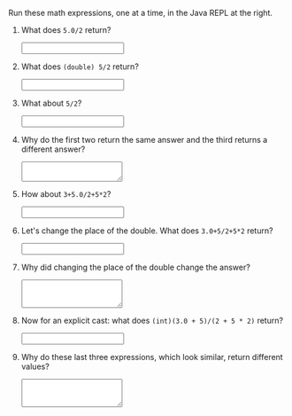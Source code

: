 Run these math expressions, one at a time, in the Java <word data-key="repl">REPL</word> at the right.

1. What does `5.0/2` return?<p><input class='form-control exercise-answer' id='castingspellsonnumbers-0'  type='text' /></p>
2. What does `(double) 5/2` return?<p><input class='form-control exercise-answer' id='castingspellsonnumbers-1'  type='text' /></p>
3. What about `5/2`?<p><input class='form-control exercise-answer' id='castingspellsonnumbers-2'  type='text' /></p>
4. Why do the first two return the same answer and the third returns a different answer?<p><textarea class='form-control' rows='2'></textarea></p></li><li>How about `3+5.0/2+5*2`?<p><input class='form-control exercise-answer' id='castingspellsonnumbers-3'  type='text' /></p>
5. Let's change the place of the double. What does `3.0+5/2+5*2` return?<p><input class='form-control exercise-answer' id='castingspellsonnumbers-4' type='text' /></p>
6. Why did changing the place of the double change the answer? <p><textarea class='form-control' rows='3'></textarea></p>
7. Now for an explicit cast: what does `(int)(3.0 + 5)/(2 + 5 * 2)` return?<p><input class='form-control exercise-answer' id='castingspellsonnumbers-5' type='text' /></p>
8. Why do these last three expressions, which look similar, return different values? <p><textarea class='form-control' rows='3'></textarea></p>